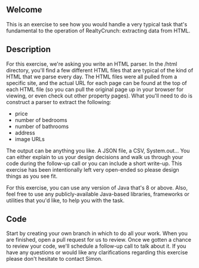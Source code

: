 ## Welcome 

This is an exercise to see how you would handle a very typical task that's fundamental to the operation of RealtyCrunch: extracting data from HTML. 

## Description 

For this exercise, we're asking you write an HTML parser. In the /html directory, you'll find a few different HTML files that are typical of the kind of HTML that we parse every day. The HTML files were all pulled from a specific site, and the actual URL for each page can be found at the top of each HTML file (so you can pull the original page up in your browser for viewing, or even check out other property pages). What you'll need to do is construct a parser to extract the following:

- price
- number of bedrooms
- number of bathrooms
- address
- image URLs

The output can be anything you like. A JSON file, a CSV, System.out... You can either explain to us your design decisions and walk us through your code during the follow-up call or you can include a short write-up. This exercise has been intentionally left very open-ended so please design things as you see fit.

For this exercise, you can use any version of Java that's 8 or above. Also, feel free to use any publicly-available Java-based libraries, frameworks or utilities that you'd like, to help you with the task. 

## Code 

Start by creating your own branch in which to do all your work. When you are finished, open a pull request for us to review. Once we gotten a chance to review your code, we'll schedule a follow-up call to talk about it. If you have any questions or would like any clarifications regarding this exercise please don't hesitate to contact Simon.


